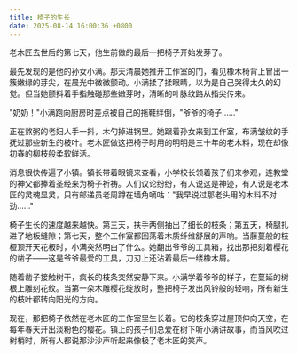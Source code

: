 ```yaml
---
title: 椅子的生长
date: 2025-08-14 16:00:36 +0800
---
```


老木匠去世后的第七天，他生前做的最后一把椅子开始发芽了。

最先发现的是他的孙女小满。那天清晨她推开工作室的门，看见橡木椅背上冒出一簇嫩绿的芽尖，在晨光中微微颤动。小满揉了揉眼睛，以为是自己哭得太久的幻觉。但当她颤抖着手指触碰那些嫩芽时，清晰的叶脉纹路从指尖传来。

"奶奶！"小满跑向厨房时差点被自己的拖鞋绊倒，"爷爷的椅子......"

正在熬粥的老妇人手一抖，木勺掉进锅里。她跟着孙女来到工作室，布满皱纹的手抚过那些新生的枝叶。老木匠做这把椅子时用的明明是三十年的老木料，现在却像初春的柳枝般柔软鲜活。

消息很快传遍了小镇。镇长带着眼镜来查看，小学校长领着孩子们来参观，连教堂的神父都捧着圣经来为椅子祈祷。人们议论纷纷，有人说这是神迹，有人说是老木匠的灵魂显灵，只有邮递员老周蹲在墙角嘀咕："我早说过那老头用的木料不对劲......"

椅子生长的速度越来越快。第三天，扶手两侧抽出了细长的枝条；第五天，椅腿扎进了地板缝隙；第七天，整个工作室都回荡着木质纤维舒展的声响。当藤蔓般的枝桠顶开天花板时，小满突然明白了什么。她翻出爷爷的工具箱，找出那把刻着樱花的凿子——这是爷爷最爱的工具，刀刃上还沾着最后一缕橡木屑。

随着凿子接触树干，疯长的枝条突然安静下来。小满学着爷爷的样子，在蔓延的树根上雕刻花纹。当第一朵木雕樱花绽放时，整把椅子发出风铃般的轻响，所有新生的枝叶都转向阳光的方向。

现在，那把椅子依然在老木匠的工作室里生长着。它的枝条穿过屋顶伸向天空，在每年春天开出淡粉色的樱花。镇上的孩子们总爱在树下听小满讲故事，而当风吹过树梢时，所有人都说那沙沙声听起来像极了老木匠的笑声。
